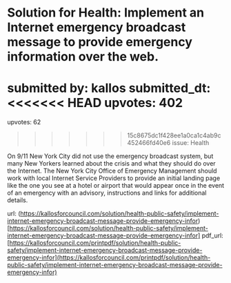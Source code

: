 # Solution for Health: Implement an Internet emergency broadcast message to provide emergency information over the web. #

submitted by: kallos
submitted_dt: 
<<<<<<< HEAD
upvotes: 402
=======
upvotes: 62
>>>>>>> 15c8675dc1f428ee1a0ca1c4ab9c452466fd40e6
issue: Health

On 9/11 New York City did not use the emergency broadcast system, but many New Yorkers learned about the crisis and what they should do over the Internet. The New York City Office of Emergency Management should work with local Internet Service Providers to provide an initial landing page like the one you see at a hotel or airport that would appear once in the event of an emergency with an advisory, instructions and links for additional details.

url: (https://kallosforcouncil.com/solution/health-public-safety/implement-internet-emergency-broadcast-message-provide-emergency-infor)[https://kallosforcouncil.com/solution/health-public-safety/implement-internet-emergency-broadcast-message-provide-emergency-infor]
pdf_url: [https://kallosforcouncil.com/printpdf/solution/health-public-safety/implement-internet-emergency-broadcast-message-provide-emergency-infor](https://kallosforcouncil.com/printpdf/solution/health-public-safety/implement-internet-emergency-broadcast-message-provide-emergency-infor)